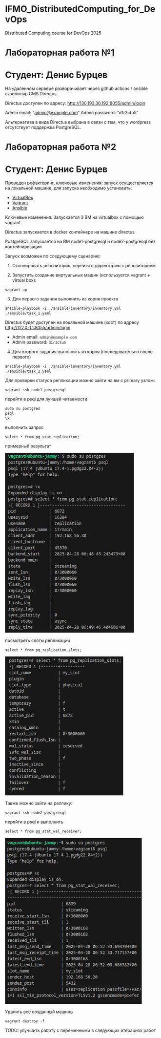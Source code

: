 # IFMO_DistributedComputing_for_DevOps
Distributed Computing course for DevOps 2025

# Лабораторная работа №1
# Студент: Денис Бурцев

На удаленном сервере разворачивает через github actions / ansible экземпляр CMS Directus.

Directus доступен по адресу: http://130.193.36.192:8055/admin/login

Admin email: "admin@example.com"
Admin password: "d1r3ctu5"

Альтернатива в виде Directus выбрана в связи с тем, что у wordpress отсутствует поддержка PostgreSQL.

# Лабораторная работа №2
# Студент: Денис Бурцев

Проведен рефакторинг, ключевые изменения: запуск осуществляется на локальной машине, для запуска необходимо установить:

- [VirtualBox](https://www.virtualbox.org/wiki/Downloads)
- [Vagrant](https://developer.hashicorp.com/vagrant/downloads)
- [Ansible](https://docs.ansible.com/ansible/latest/installation_guide/intro_installation.html)

Ключевые изменения: Запускается 3 ВМ на virtualbox с помощью vagrant

Directus запускается в docker контейнере на машине directus

PostgreSQL запускается на ВМ node1-postgresql и node2-postgresql без контейниризации

Запуск возможен по следующему сценарию:

1) Склонировать репозитория, перейти в директорию с репозиторием

2) Запустить создание виртуальных машин (используется vagrant + virtual box):

```
vagrant up
```

3) Для первого задания выполнить из корня проекта

```
ansible-playbook -i ./ansible/inventory/inventory.yml ./ansible/task_1.yaml
```

Directus будет доступен на локальной машине (хост) по адресу http://127.0.0.1:8055/admin/login

- Admin email: `admin@example.com`
- Admin password: `d1r3ctu5`

4) Для второго задания выполнить из корня (последовательно после первого)

```
ansible-playbook -i ./ansible/inventory/inventory.yml ./ansible/task_2.yaml
```

Для проверки статуса репликации можно зайти на вм с primary узлом:

```
vagrant ssh node1-postgresql
```
перейти в psql для лучшей читаемости

```
sudo su postgres
psql
\x
```
выполнить запрос
```
select * from pg_stat_replication;
```
примерный результат

![alt text](image.png)

посмотреть слоты репликации

```
select * from pg_replication_slots;
```

![alt text](image-1.png)

Также можно зайти на реплику:

```
vagrant ssh node2-postgresql
```
перейти в psql и выполнить

```
select * from pg_stat_wal_receiver;
```
![alt text](image-2.png)

Удалить все созданный машины

```
vagrant destroy -f
```

TODO: улучшить работу с переменными в следующих итерациях работ
